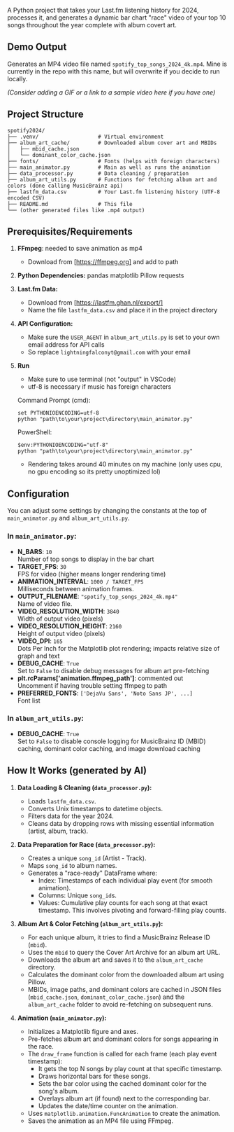 A Python project that takes your Last.fm listening history for 2024, processes it, and generates a dynamic bar chart "race" video of your top 10 songs throughout the year complete with album covert art. 

## Demo Output

Generates an MP4 video file named `spotify_top_songs_2024_4k.mp4`. 
Mine is currently in the repo with this name, but will overwrite if you decide to run locally.

*(Consider adding a GIF or a link to a sample video here if you have one)*

## Project Structure

```
spotify2024/
├── .venv/                   # Virtual environment
├── album_art_cache/         # Downloaded album cover art and MBIDs
│   ├── mbid_cache.json
│   └── dominant_color_cache.json
├── fonts/                   # Fonts (helps with foreign characters)
├── main_animator.py         # Main as well as runs the animation
├── data_processor.py        # Data cleaning / preparation
├── album_art_utils.py       # Functions for fetching album art and colors (done calling MusicBrainz api)
├── lastfm_data.csv          # Your Last.fm listening history (UTF-8 encoded CSV)
├── README.md                # This file
└── (other generated files like .mp4 output)
```

## Prerequisites/Requirements

1.  **FFmpeg**: needed to save animation as mp4
    *   Download from [https://ffmpeg.org] and add to path
2.  **Python Dependencies:**
    pandas
    matplotlib
    Pillow
    requests
3.  **Last.fm Data:**
    *   Download from [https://lastfm.ghan.nl/export/]
    *   Name the file `lastfm_data.csv` and place it in the project directory
4. **API Configuration:**
    *   Make sure the `USER_AGENT` in `album_art_utils.py` is set to your own email address for API calls
    *   So replace `lightningfalconyt@gmail.com` with your email
5. **Run**
    *   Make sure to use terminal (not "output" in VSCode)
    *   utf-8 is necessary if music has foreign characters

    Command Prompt (cmd):
    ```shell
    set PYTHONIOENCODING=utf-8
    python "path\to\your\project\directory\main_animator.py"
    ```
    PowerShell:
    ```shell
    $env:PYTHONIOENCODING="utf-8"
    python "path\to\your\project\directory\main_animator.py"
    ```

    *   Rendering takes around 40 minutes on my machine (only uses cpu, no gpu encoding so its pretty unoptimized lol)

## Configuration

You can adjust some settings by changing the constants at the top of `main_animator.py` and `album_art_utils.py`.

### In `main_animator.py`:

*   **N_BARS**: `10`  
    Number of top songs to display in the bar chart
*   **TARGET_FPS**: `30`  
    FPS for video (higher means longer rendering time)
*   **ANIMATION_INTERVAL**: `1000 / TARGET_FPS`  
    Milliseconds between animation frames.
*   **OUTPUT_FILENAME**: `"spotify_top_songs_2024_4k.mp4"`  
    Name of video file.
*   **VIDEO_RESOLUTION_WIDTH**: `3840`  
    Width of output video (pixels)
*   **VIDEO_RESOLUTION_HEIGHT**: `2160`  
    Height of output video (pixels)
*   **VIDEO_DPI**: `165`  
    Dots Per Inch for the Matplotlib plot rendering; impacts relative size of graph and text
*   **DEBUG_CACHE**: `True`  
    Set to `False` to disable debug messages for album art pre-fetching
*   **plt.rcParams['animation.ffmpeg_path']**: commented out  
    Uncomment if having trouble setting ffmpeg to path
*   **PREFERRED_FONTS**: `['DejaVu Sans', 'Noto Sans JP', ...]`  
    Font list

### In `album_art_utils.py`:

*   **DEBUG_CACHE**: `True`  
    Set to `False` to disable console logging for MusicBrainz ID (MBID) caching, dominant color caching, and image download caching

## How It Works (generated by AI)

1.  **Data Loading & Cleaning (`data_processor.py`):**
    *   Loads `lastfm_data.csv`.
    *   Converts Unix timestamps to datetime objects.
    *   Filters data for the year 2024.
    *   Cleans data by dropping rows with missing essential information (artist, album, track).

2.  **Data Preparation for Race (`data_processor.py`):**
    *   Creates a unique `song_id` (Artist - Track).
    *   Maps `song_id` to album names.
    *   Generates a "race-ready" DataFrame where:
        *   Index: Timestamps of each individual play event (for smooth animation).
        *   Columns: Unique `song_id`s.
        *   Values: Cumulative play counts for each song at that exact timestamp. This involves pivoting and forward-filling play counts.

3.  **Album Art & Color Fetching (`album_art_utils.py`):**
    *   For each unique album, it tries to find a MusicBrainz Release ID (`mbid`).
    *   Uses the `mbid` to query the Cover Art Archive for an album art URL.
    *   Downloads the album art and saves it to the `album_art_cache` directory.
    *   Calculates the dominant color from the downloaded album art using Pillow.
    *   MBIDs, image paths, and dominant colors are cached in JSON files (`mbid_cache.json`, `dominant_color_cache.json`) and the `album_art_cache` folder to avoid re-fetching on subsequent runs.

4.  **Animation (`main_animator.py`):**
    *   Initializes a Matplotlib figure and axes.
    *   Pre-fetches album art and dominant colors for songs appearing in the race.
    *   The `draw_frame` function is called for each frame (each play event timestamp):
        *   It gets the top N songs by play count at that specific timestamp.
        *   Draws horizontal bars for these songs.
        *   Sets the bar color using the cached dominant color for the song's album.
        *   Overlays album art (if found) next to the corresponding bar.
        *   Updates the date/time counter on the animation.
    *   Uses `matplotlib.animation.FuncAnimation` to create the animation.
    *   Saves the animation as an MP4 file using FFmpeg.